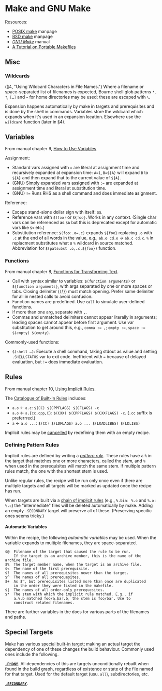 Make and GNU Make
=================

Resources:
- [POSIX make][posix] manpage
- [BSD make][bsd] manpage
- [_GNU Make_][gnu] manual
- [A Tutorial on Portable Makefiles][nullprog]


Misc
----

### Wildcards

(§4, "Using Wildcard Characters in File Names.") Where a filename or
space-separated list of filenames is expected, Bourne shell glob
patterns `*`, `?`, `[…]` and `~` for home directories may be used;
these are escaped with `\`.

Expansion happens automatically by make in targets and prerequisites
and is done by the shell in commands. Variables store the wildcard
which expands when it's used in an expansion location. Elsewhere use
the `wildcard` function (later in §4).


Variables
---------

From manual chapter 6, [How to Use Variables][vars].

Assignment:
- Standard vars assigned with `=` are literal at assignment time and
  recursively expanded at expansion time: `A=1`, `B=${A}` will expand
  `B` to `${A}` and then expand that to the current value of `${A}`.
- (GNU) Simply expanded vars assigned with `:=` are expanded at
  assignment time and literal at substitution time.
- (GNU) `!=` Runs RHS as a shell command and does immediate asignment.

Reference:
- Escape stand-alone dollar sign with itself: `$$`.
- Reference vars with `$(foo)` or `${foo}`. Works in any context.
  (Single char vars can be referenced as `$A` but this is deprecated
  except for automatic vars like `$<` etc.)
- Substitution reference: `$(foo:.o=.c)` expands `${foo}` replacing
  `.o` with `.c` at the end of all words in the value, e.g., `ab.o
  cd.o` → `ab.c cd.c`. `%` in replacment substitutes what a `%`
  wildcard in source matched. Abbreviation for `$(patsubst .o,.c,${foo})`
  function.

### Functions

From manual chapter 8, [Functions for Transforming Text][funcs].

- Call  with syntax similar to variables: `$(function arguments)` or
  `${function arguments}`, with args separated by one or more spaces
  or tabs. Closing delimiter (`)`/`}`) must match opening. Prefer same
  delimiter for all in nested calls to avoid confusion.
- Function names are predefined. Use `call` to simulate user-defined
  functions.
- If more than one arg, separate with `,`.
- Commas and unmatched delimiters cannot appear literally in
  arguments; leading spaces cannot appear before first argument. Use
  var substitution to get around this, e.g., `comma := ,`; `empty :=`,
  `space := $(empty) $(empty)`.

Commonly-used functions:
- `$(shell …)`: Execute a shell command, taking stdout as value and
  setting `.SHELLSTATUS` var to exit code. Inefficient with `=`
  because of delayed evaluation, but `!=` does immediate evaluation.


Rules
-----

From manual chapter 10, [Using Implicit Rules][implicit].

The [Catalogue of Built-In Rules][imp-builtin] includes:
* `a.o` ← `a.c`: `$(CC) $(CPPFLAGS) $(CFLAGS) -c`
* `a.o` ← `a.{cc,cpp,C}`: `$(CXX) $(CPPFLAGS) $(CXXFLAGS) -c`.
  (`.cc` suffix is preferrred.)
* `a` ← `a.o ...`: `$(CC) $(LDFLAGS) a.o ... $(LOADLIBES) $(LDLIBS)`

Implicit rules may be [cancelled][imp-cancel] by redefining them with
an empty recipe.


### Defining Pattern Rules

Implicit rules are defined by writing a _[pattern rule]_. These rules
have a `%` in the target that matches one or more characters, called
the _stem_, and `%` when used in the prerequisites will match the same
stem. If multiple pattern rules match, the one with the shortest stem
is used.

Unlike regular rules, the recipe will be run only once even if there
are multiple targets and all targets will be marked as updated once
the recipe has run.

When targets are built via a [chain of implicit rules][imp-chain]
(e.g., `%.bin: %.o` and `%.o: %.c`) the "intermediate" files will be
deleted automatically by make. Adding an empty `.SECONDARY` target
will preserve all of these. (Preserving specific ones seems tricky.)

#### Automatic Variables

Within the recipe, the following _automatic variables_ may be used.
When the variable expands to multiple filenames, they are
space-separated.

    $@  Filename of the target that caused the rule to be run.
        If the target is an archive member, this is the name of the archive file.
    $%  The target member name, when the target is an archive file.
    $<  The name of the first prerequisite.
    $?  The names of all prerequisites newer than the target.
    $^  The names of all prerequesites.
    $+  As $^, but prerequisites listed more than once are duplicated
        in the order they were listed in the makefile.
    $|  The names of all order-only prerequesites.
    $*  The stem with which the implicit rule matched. E.g., if
        a.%.b matched foo/a.bar.b, the stem is foo/bar. Use to
        construct related filenames.

There are further variables in the docs for various parts of the
filenames and paths.


Special Targets
---------------

Make has various [special built-in target][spectarg]; making an actual
target the dependency of one of these changes the build behaviour.
Commonly used ones include the following.

__[`.PHONY`]__. All dependencies of this are targets unconditionally
rebuilt when found in the build graph, regardless of existence or
state of the file named for that target. Used for the default target
(usu. `all`), subdirectories, etc.

__[`.SECONDARY`][imp-chain]__.



<!-------------------------------------------------------------------->
[bsd]: https://pubs.opengroup.org/onlinepubs/9699919799/utilities/make.html
[gnu]: https://www.gnu.org/software/make/manual/make.html
[nullprog]: https://nullprogram.com/blog/2017/08/20/
[posix]: https://pubs.opengroup.org/onlinepubs/9699919799/utilities/make.html

[`.PHONY`]: https://www.gnu.org/software/make/manual/html_node/Phony-Targets.html
[funcs]: https://ftp.gnu.org/old-gnu/Manuals/make-3.79.1/html_chapter/make_8.html
[imp-builtin]: https://www.gnu.org/software/make/manual/make.html#Catalogue-of-Rules
[imp-cancel]: https://www.gnu.org/software/make/manual/make.html#Canceling-Rules
[imp-chain]: https://www.gnu.org/software/make/manual/make.html#Chained-Rules
[implicit]: http://www.gnu.org/software/make/manual/make.html#Implicit-Rules
[pattern rule]: https://www.gnu.org/software/make/manual/make.html#Pattern-Rules
[spectarg]: https://www.gnu.org/software/make/manual/html_node/Special-Targets.html
[vars]: https://ftp.gnu.org/old-gnu/Manuals/make-3.79.1/html_chapter/make_6.html
